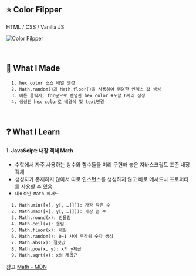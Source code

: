 ## :star: Color Filpper

HTML / CSS / Vanilla JS
<br/>

![Color Filpper](https://user-images.githubusercontent.com/76716519/197537546-c695e41c-8fe1-4e57-ad23-a78818d8834e.gif)

<br/>

## 🔨 What I Made

```
  1. hex color 소스 배열 생성
  2. Math.random()과 Math.floor()을 사용하여 랜덤한 인덱스 값 생성
  3. 버튼 클릭시, for문으로 랜덤한 hex color #포함 6자리 생성
  4. 생성된 hex color로 배경색 및 text변경
```

<br/>

## :question: What I Learn

#### 1. JavaScipt: 내장 객체 Math

- 수학에서 자주 사용하는 상수와 함수들을 미리 구현해 놓은 자바스크립트 표준 내장 객체
- 생성자가 존재하지 않아서 따로 인스턴스를 생성하지 않고 바로 메서드나 프로퍼티를 사용할 수 있음
- `대표적인 Math 메서드`

```
  1. Math.min([x[, y[, …]]]): 가장 작은 수
  2. Math.max([x[, y[, …]]]): 가장 큰 수
  3. Math.round(x): 반올림
  4. Math.ceil(x): 올림
  5. Math.floor(x): 내림
  6. Math.random(): 0~1 사이 무작위 숫자 생성
  7. Math.abs(x): 절댓값
  8. Math.pow(x, y): x의 y제곱
  9. Math.sqrt(x): x의 제곱근
```

참고 [Math - MDN](https://developer.mozilla.org/ko/docs/Web/JavaScript/Reference/Global_Objects/Math)
